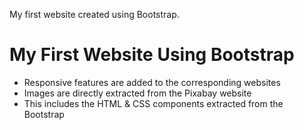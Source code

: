 My first website created using Bootstrap.
<h1>My First Website Using Bootstrap</h1>
<p>
  <ul>
    <li>
      Responsive features are added to the corresponding websites
    </li>
    <li>
      Images are directly extracted from the Pixabay website
    </li>
    <li>
      This includes the HTML & CSS components extracted from the Bootstrap
    </li>
  </ul>
</p>

